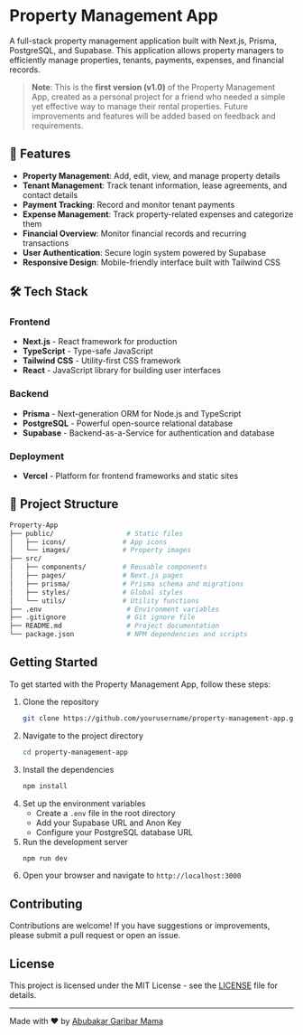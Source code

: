 # Property Management App

A full-stack property management application built with Next.js, Prisma, PostgreSQL, and Supabase. This application allows property managers to efficiently manage properties, tenants, payments, expenses, and financial records.

> **Note**: This is the **first version (v1.0)** of the Property Management App, created as a personal project for a friend who needed a simple yet effective way to manage their rental properties. Future improvements and features will be added based on feedback and requirements.

## 🚀 Features

- **Property Management**: Add, edit, view, and manage property details
- **Tenant Management**: Track tenant information, lease agreements, and contact details
- **Payment Tracking**: Record and monitor tenant payments
- **Expense Management**: Track property-related expenses and categorize them
- **Financial Overview**: Monitor financial records and recurring transactions
- **User Authentication**: Secure login system powered by Supabase
- **Responsive Design**: Mobile-friendly interface built with Tailwind CSS

## 🛠️ Tech Stack

### Frontend
- **Next.js** - React framework for production
- **TypeScript** - Type-safe JavaScript
- **Tailwind CSS** - Utility-first CSS framework
- **React** - JavaScript library for building user interfaces

### Backend
- **Prisma** - Next-generation ORM for Node.js and TypeScript
- **PostgreSQL** - Powerful open-source relational database
- **Supabase** - Backend-as-a-Service for authentication and database

### Deployment
- **Vercel** - Platform for frontend frameworks and static sites

## 📁 Project Structure

```bash
Property-App
├── public/                  # Static files
│   ├── icons/              # App icons
│   └── images/             # Property images
├── src/
│   ├── components/         # Reusable components
│   ├── pages/              # Next.js pages
│   ├── prisma/             # Prisma schema and migrations
│   ├── styles/             # Global styles
│   └── utils/              # Utility functions
├── .env                     # Environment variables
├── .gitignore               # Git ignore file
├── README.md                # Project documentation
└── package.json             # NPM dependencies and scripts
```

## Getting Started

To get started with the Property Management App, follow these steps:

1. Clone the repository
   ```bash
   git clone https://github.com/yourusername/property-management-app.git
   ```
2. Navigate to the project directory
   ```bash
   cd property-management-app
   ```
3. Install the dependencies
   ```bash
   npm install
   ```
4. Set up the environment variables
   - Create a `.env` file in the root directory
   - Add your Supabase URL and Anon Key
   - Configure your PostgreSQL database URL
5. Run the development server
   ```bash
   npm run dev
   ```
6. Open your browser and navigate to `http://localhost:3000`

## Contributing

Contributions are welcome! If you have suggestions or improvements, please submit a pull request or open an issue.

## License

This project is licensed under the MIT License - see the [LICENSE](LICENSE) file for details.

---

Made with ❤️ by [Abubakar Garibar Mama](https://www.linkedin.com/in/abubakar-garibar-mama-4047bb24b/)